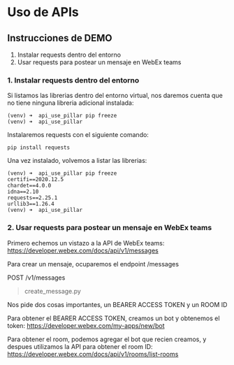 # Uso de APIs

## Instrucciones de DEMO
1. Instalar requests dentro del entorno
2. Usar requests para postear un mensaje en WebEx teams

### 1. Instalar requests dentro del entorno
Si listamos las librerias dentro del entorno virtual, nos daremos cuenta que no tiene ninguna libreria adicional instalada:

``` 
(venv) ➜  api_use_pillar pip freeze
(venv) ➜  api_use_pillar 
```

Instalaremos requests con el siguiente comando:

``` 
pip install requests
```

Una vez instalado, volvemos a listar las librerias:
``` 
(venv) ➜  api_use_pillar pip freeze          
certifi==2020.12.5
chardet==4.0.0
idna==2.10
requests==2.25.1
urllib3==1.26.4
(venv) ➜  api_use_pillar 
``` 
### 2. Usar requests para postear un mensaje en WebEx teams

Primero echemos un vistazo a la API de WebEx teams:
https://developer.webex.com/docs/api/v1/messages

Para crear un mensaje, ocuparemos el endpoint /messages

POST /v1/messages
> create_message.py

Nos pide dos cosas importantes, un BEARER ACCESS TOKEN y un ROOM ID

Para obtener el BEARER ACCESS TOKEN, creamos un bot y obtenemos el token:
https://developer.webex.com/my-apps/new/bot

Para obtener el room, podemos agregar el bot que recien creamos, y despues utilizamos la API para obtener el room ID:
https://developer.webex.com/docs/api/v1/rooms/list-rooms




